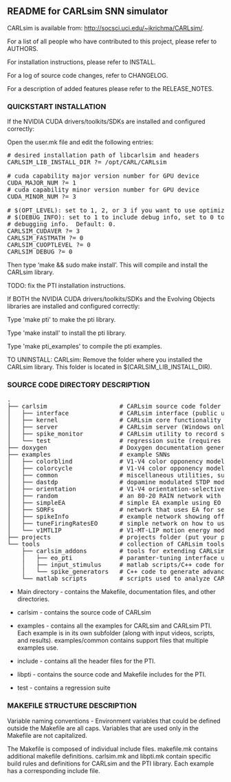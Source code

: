 
README for CARLsim SNN simulator
-------------------------------------------------------------------------------

CARLsim is available from: http://socsci.uci.edu/~jkrichma/CARLsim/.

For a list of all people who have contributed to this project, please refer to 
AUTHORS.

For installation instructions, please refer to INSTALL.

For a log of source code changes, refer to CHANGELOG.

For a description of added features please refer to the RELEASE_NOTES.


### QUICKSTART INSTALLATION

If the NVIDIA CUDA drivers/toolkits/SDKs are installed and configured 
correctly:

Open the user.mk file and edit the following entries:

<pre>
# desired installation path of libcarlsim and headers
CARLSIM_LIB_INSTALL_DIR ?= /opt/CARL/CARLsim

# cuda capability major version number for GPU device
CUDA_MAJOR_NUM ?= 1
# cuda capability minor version number for GPU device
CUDA_MINOR_NUM ?= 3

# $(OPT_LEVEL): set to 1, 2, or 3 if you want to use optimization.  Default: 0.
# $(DEBUG_INFO): set to 1 to include debug info, set to 0 to not include
# debugging info.  Default: 0.
CARLSIM_CUDAVER ?= 3
CARLSIM_FASTMATH ?= 0
CARLSIM_CUOPTLEVEL ?= 0
CARLSIM_DEBUG ?= 0
</pre>

Then type ‘make && sudo make install’. This will compile and install the
CARLsim library.

TODO: fix the PTI installation instructions.

If BOTH the NVIDIA CUDA drivers/toolkits/SDKs and the Evolving Objects 
libraries are installed and configured correctly:

Type 'make pti' to make the pti library.

Type 'make install' to install the pti library.

Type 'make pti_examples' to compile the pti examples.

TO UNINSTALL:
CARLsim: Remove the folder where you installed the CARLsim library. This
folder is located in $(CARLSIM_LIB_INSTALL_DIR).

### SOURCE CODE DIRECTORY DESCRIPTION

<pre>
.
├── carlsim                    # CARLsim source code folder
│   ├── interface              # CARLsim interface (public user interface)
│   ├── kernel                 # CARLsim core functionality
│   ├── server                 # CARLsim server (Windows only)
│   ├── spike_monitor          # CARLsim utility to record spiking activity
│   └── test                   # regression suite (requires google test)
├── doxygen                    # Doxygen documentation generation
├── examples                   # example SNNs
│   ├── colorblind             # V1-V4 color opponency model applied to colorblind test
│   ├── colorcycle             # V1-V4 color opponency model, spectrum of color responses
│   ├── common                 # miscellaneous utilities, such as stimulus generator and motion energy model
│   ├── dastdp                 # dopamine modulated STDP model
│   ├── orientation            # V1-V4 orientation-selective cells (using motion energy model)
│   ├── random                 # an 80-20 RAIN network with STDP
│   ├── simpleEA               # simple EA example using EO library (deprecated)
│   ├── SORFs                  # network that uses EA for self-organizing receptive fields
│   ├── spikeInfo              # example network showing off Spike Monitor functionality
│   ├── tuneFiringRatesEO      # simple network on how to use EA to tune firing rates using EO (deprecated)
│   └── v1MTLIP                # V1-MT-LIP motion energy model for direction/speed tuning and decision-making
├── projects                   # projects folder (put your project here)
└── tools                      # collection of CARLsim tools
    ├── carlsim_addons         # tools for extending CARLsim functionality
    │   ├── eo_pti             # paramter-tuning interface using EO (deprecated)
    │   ├── input_stimulus     # matlab scripts/C++ code for input generation
    │   └── spike_generators   # C++ code to generate advanced spike pattern inputs
    └── matlab_scripts         # scripts used to analyze CARLsim SNN output
</pre>

* Main directory - contains the Makefile, documentation files, and other
directories.

* carlsim - contains the source code of CARLsim

* examples - contains all the examples for CARLsim and CARLsim PTI. Each
example is in its own subfolder (along with input videos, scripts, and
results). examples/common contains support files that multiple examples use.

* include -  contains all the header files for the PTI.

* libpti - contains the source code and Makefile includes for the PTI.

* test - contains a regression suite


### MAKEFILE STRUCTURE DESCRIPTION


Variable naming conventions - Environment variables that could be defined 
outside the Makefile are all caps.  Variables that are used only in the 
Makefile are not capitalized.

The Makefile is composed of individual include files.  makefile.mk contains
additional makefile definitions. carlsim.mk and libpti.mk contain specific
build rules and definitions for CARLsim and the PTI library. Each example has
a corresponding include file.
